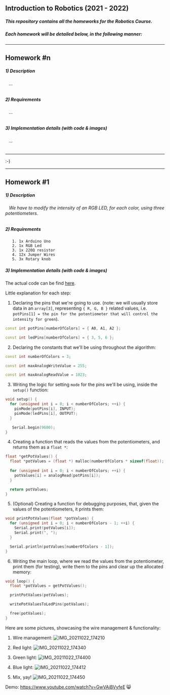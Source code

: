 ## Introduction to Robotics (2021 - 2022)


##### This repository contains all the homeworks for the _Robotics Course_.

##### Each homework will be detailed below, in the following manner:

---

## Homework #n

##### 1) Description

###### &nbsp;&nbsp; ...


##### 2) Requirements

###### &nbsp;&nbsp; ...

##### 3) Implementation details (with code & images)

###### &nbsp;&nbsp; ...

---

:-)

---

## Homework #1

##### 1) Description

###### &nbsp;&nbsp; We have to modify the intensity of an RGB LED, for each color, using three potentiometers.


##### 2) Requirements

       1. 1x Arduino Uno
       2. 1x RGB Led
       3. 1x 220Ω resistor
       4. 12x Jumper Wires
       5. 3x Rotary knob

##### 3) Implementation details (with code & images)

The actual code can be find [here](https://github.com/qfl1ck32/IntroductionToRobotics/blob/master/Homework%201/main.ino).

Little explanation for each step:

1. Declaring the pins that we're going to use. (note: we will usually store data in an `array[3]`, representing `{ R, G, B }` related values, i.e. `potPins[1] = the pin for the potentiometer that will control the intensity for green`).

```C++
const int potPins[numberOfColors] = { A0, A1, A2 };

const int ledPins[numberOfColors] = { 3, 5, 6 };
```


2. Declaring the constants that we'll be using throughout the algorithm:

```C++
const int numberOfColors = 3;

const int maxAnalogWriteValue = 255;

const int maxAnalogReadValue = 1023;
```


3. Writing the logic for setting `mode` for the pins we'll be using, inside the `setup()` function:

```C++
void setup() {
  for (unsigned int i = 0; i < numberOfColors; ++i) {
    pinMode(potPins[i], INPUT);
    pinMode(ledPins[i], OUTPUT);
  }

   Serial.begin(9600);
}
```


4. Creating a function that reads the values from the potentiometers, and returns them as a `float *`:

```C++
float *getPotValues() {
  float *potValues = (float *) malloc(numberOfColors * sizeof(float));
 
  for (unsigned int i = 0; i < numberOfColors; ++i) {
    potValues[i] = analogRead(potPins[i]);
  }

  return potValues;
}
```


5. (Optional) Creating a function for debugging purposes, that, given the values of the potentiometers, it prints them:

```C++
void printPotValues(float *potValues) {
  for (unsigned int i = 0; i < numberOfColors - 1; ++i) {
    Serial.print(potValues[i]);
    Serial.print(", ");
  }

  Serial.println(potValues[numberOfColors - 1]);
}
```


6. Writing the main loop, where we read the values from the potentiometer, print them (for testing), write them to the pins and clear up the allocated memory:

```C++
void loop() {
  float *potValues = getPotValues();

  printPotValues(potValues);

  writePotValuesToLedPins(potValues);

  free(potValues);
}
```


Here are some pictures, showcasing the wire management & functionality:

1. Wire management:
![IMG_20211022_174210](https://user-images.githubusercontent.com/56713436/138485824-ba1d6bc4-8309-49d7-a604-4cc9e25382c0.jpg)

2. Red light:
![IMG_20211022_174340](https://user-images.githubusercontent.com/56713436/138485847-286e650a-20ba-4786-9786-e13efd820bfe.jpg)

3. Green light:
![IMG_20211022_174400](https://user-images.githubusercontent.com/56713436/138485888-ad9ea3b8-33a0-4b1e-a855-bc2eb0b5bd0c.jpg)

4. Blue light:
![IMG_20211022_174412](https://user-images.githubusercontent.com/56713436/138485904-81158d04-7125-448d-8520-9270aa148fc3.jpg)

5. Mix, yay!
![IMG_20211022_174450](https://user-images.githubusercontent.com/56713436/138485931-1a6bca4e-48b7-418a-aca2-c5501a3f5ed7.jpg)


Demo: https://www.youtube.com/watch?v=GwVAiBVyfeE 😸

